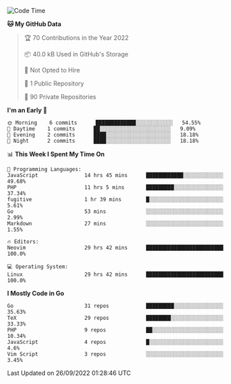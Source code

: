 
<!--START_SECTION:waka-->
![Code Time](http://img.shields.io/badge/Code%20Time-2%2C599%20hrs%201%20min-blue)

**🐱 My GitHub Data** 

> 🏆 70 Contributions in the Year 2022
 > 
> 📦 40.0 kB Used in GitHub's Storage 
 > 
> 🚫 Not Opted to Hire
 > 
> 📜 1 Public Repository 
 > 
> 🔑 90 Private Repositories  
 > 
**I'm an Early 🐤** 

```text
🌞 Morning    6 commits      █████████████░░░░░░░░░░░░   54.55% 
🌆 Daytime    1 commits      ██░░░░░░░░░░░░░░░░░░░░░░░   9.09% 
🌃 Evening    2 commits      ████░░░░░░░░░░░░░░░░░░░░░   18.18% 
🌙 Night      2 commits      ████░░░░░░░░░░░░░░░░░░░░░   18.18%

```


📊 **This Week I Spent My Time On** 

```text
💬 Programming Languages: 
JavaScript               14 hrs 45 mins      ████████████░░░░░░░░░░░░░   49.68% 
PHP                      11 hrs 5 mins       █████████░░░░░░░░░░░░░░░░   37.34% 
fugitive                 1 hr 39 mins        █░░░░░░░░░░░░░░░░░░░░░░░░   5.61% 
Go                       53 mins             ░░░░░░░░░░░░░░░░░░░░░░░░░   2.99% 
Markdown                 27 mins             ░░░░░░░░░░░░░░░░░░░░░░░░░   1.55%

🔥 Editors: 
Neovim                   29 hrs 42 mins      █████████████████████████   100.0%

💻 Operating System: 
Linux                    29 hrs 42 mins      █████████████████████████   100.0%

```

**I Mostly Code in Go** 

```text
Go                       31 repos            █████████░░░░░░░░░░░░░░░░   35.63% 
TeX                      29 repos            ████████░░░░░░░░░░░░░░░░░   33.33% 
PHP                      9 repos             ██░░░░░░░░░░░░░░░░░░░░░░░   10.34% 
JavaScript               4 repos             █░░░░░░░░░░░░░░░░░░░░░░░░   4.6% 
Vim Script               3 repos             ░░░░░░░░░░░░░░░░░░░░░░░░░   3.45%

```



 Last Updated on 26/09/2022 01:28:46 UTC
<!--END_SECTION:waka-->
